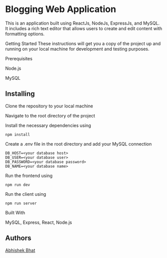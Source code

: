 # Blogging Web Application

This is an application built using ReactJs, NodeJs, ExpressJs, and MySQL. It includes a rich text editor that allows users to create and edit content with formatting options.

Getting Started
These instructions will get you a copy of the project up and running on your local machine for development and testing purposes.

Prerequisites

Node.js 

MySQL 

## Installing 
Clone the repository to your local machine

Navigate to the root directory of the project

Install the necessary dependencies using
```
npm install
```
Create a .env file in the root directory and add your MySQL connection 
```
DB_HOST=<your database host>
DB_USER=<your database user>
DB_PASSWORD=<your database password>
DB_NAME=<your database name>
```

Run the frontend using 
```
npm run dev
```
Run the client using 
``` 
npm run server 
```

Built With

MySQL,
Express,
React,
Node.js
## Authors
[Abhishek Bhat](https://github.com/Abhi-Bhat18)



